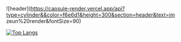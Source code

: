 ![header](https://capsule-render.vercel.app/api?type=cylinder&&color=f6e6d1&height=300&section=header&text=im zeun%20render&fontSize=90)




[![Top Langs](https://github-readme-stats.vercel.app/api/top-langs/?username=anuraghazra&layout=compact)](https://github.com/anuraghazra/github-readme-stats)
